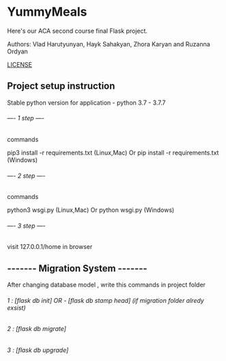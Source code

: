 # YummyMeals

Here's our ACA second course final Flask project. 

Authors: Vlad Harutyunyan, Hayk Sahakyan, Zhora Karyan and Ruzanna Ordyan

[LICENSE](https://github.com/Vlad-Harutyunyan/YummyMeals/blob/master/LICENSE.md)

## Project setup instruction
Stable python version for application - python 3.7 - 3.7.7


###### —-    1 step     —-

commands

pip3 install -r requirements.txt (Linux,Mac)
Or
pip install -r requirements.txt (Windows)


###### —-    2 step     —-

commands

python3 wsgi.py (Linux,Mac)
Or
python wsgi.py (Windows)


###### —-    3 step     —-

visit 127.0.0.1/home in browser




## ------- Migration System -------

After changing database model , write this commands in project folder 

###### 1 : [flask db init] OR -  [flask db stamp head] (if migration folder alredy exsist)

###### 2 : [flask db migrate]

###### 3 : [flask db upgrade]
